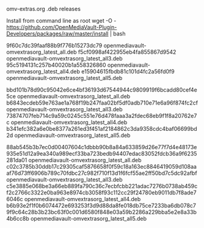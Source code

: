 omv-extras.org .deb releases

Install from command line as root
wget -O - https://github.com/OpenMediaVault-Plugin-Developers/packages/raw/master/install | bash

9f60c7dc39faaf88b9f776b15273dc79  openmediavault-omvextrasorg_latest_all.deb
f5cf0998af422955eb4fa855867d9542  openmediavault-omvextrasorg_latest_all3.deb
95c5194131c257b40020b1a558326860  openmediavault-omvextrasorg_latest_all4.deb
e15904615fbdb81c101d4fc2a56fd0f9  openmediavault-omvextrasorg_latest_all5.deb

bbd101b78d90c95042e6ce4bf36193d67544944c9809919f6bcadd80cef4e5ce  openmediavault-omvextrasorg_latest_all.deb
b6843ecdeb59e763ae1a768f19b247faa02bf5df0adb710e71e6a96f874fc2cf  openmediavault-omvextrasorg_latest_all3.deb
73874707feb714c9a59c0245c551e76d478faaa3a2fdec68eb9f1f8a20762e7c  openmediavault-omvextrasorg_latest_all4.deb
b341efc382a6e0be8377a261ed3f451af2184862c3da9358cdc4baf06699bd2d  openmediavault-omvextrasorg_latest_all5.deb

88ab545b3b7ec0d00407604c1dbbb90b8a84a633859d26e77f7d4e48173e935e51d12a9ea340a989ecf33ba723bedb94407edac83052fdcb36a9f6235281da01  openmediavault-omvextrasorg_latest_all.deb
c02c3785b30ddb17c29305caf5876658f0f59c18a163ec8846419059d108aaaf76d73ff6906b789c70fdbc27c982f710f13d1f6fcf55ae2ff50bd7c5dc92afbf  openmediavault-omvextrasorg_latest_all3.deb
c5e3885e068be3a66eb889fa790c36c7ecbfcbb221adac7276b0738ab459cf2c2766c3322e0ba963e8974cb3058f93c112cc29f24780eb9011db7f8ade76046c  openmediavault-omvextrasorg_latest_all4.deb
b6b93e2f1f0b6074472e693253f3d9d88da8fe018db75ce7233ba6db078c79f9c64c28b3b23bc63f0c001d6580f848e03a59b2286a229bba5e2e8a33b4b6cc8b  openmediavault-omvextrasorg_latest_all5.deb
